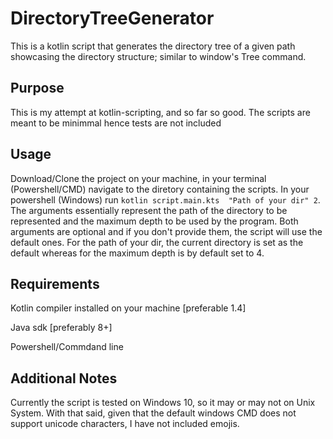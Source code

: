 # DirectoryTreeGenerator
This is a kotlin script that generates the directory tree of a given path showcasing the directory structure; similar to window's Tree command.

## Purpose
This is my attempt at kotlin-scripting, and so far so good.
The scripts are meant to be minimmal hence tests are not included

## Usage
Download/Clone the project on your machine, in your terminal (Powershell/CMD) navigate to the diretory containing the scripts.
In your powershell (Windows) run ```kotlin script.main.kts  "Path of your dir" 2```. The arguments essentially represent the path of the directory to be represented and the maximum depth to be used by the program.
Both arguments are optional and if you don't provide them, the script will use the default ones. For the path of your dir, the current directory
is set as the default whereas for the maximum depth is by default set to 4.

## Requirements
Kotlin compiler installed on your machine [preferable 1.4]

Java sdk [preferably 8+]

Powershell/Commdand line


## Additional Notes
Currently the script is tested on Windows 10, so it may or may not on Unix System.
With that said, given that the default windows CMD does not support unicode characters, I have not included emojis.

